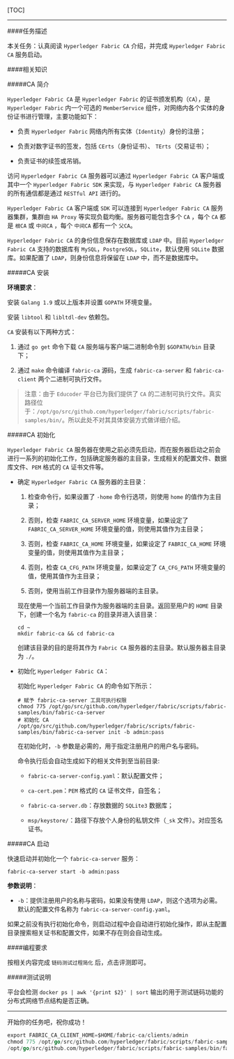 [TOC]

---

####任务描述

本关任务：认真阅读 `Hyperledger Fabric CA` 介绍，并完成 `Hyperledger Fabric CA` 服务启动。

####相关知识

#####CA 简介

`Hyperledger Fabric CA` 是 `Hyperledger Fabric` 的证书颁发机构（`CA`），是 `Hyperledger Fabric` 内一个可选的 `MemberService` 组件，对网络内各个实体的身份证书进行管理，主要功能如下：

- 负责 `Hyperledger Fabric` 网络内所有实体（`Identity`）身份的注册；

- 负责对数字证书的签发，包括 `CErts`（身份证书）、 `TErts`（交易证书）；

- 负责证书的续签或吊销。

访问 `Hyperledger Fabric CA` 服务器可以通过 `Hyperledger Fabric CA` 客户端或其中一个 `Hyperledger Fabric SDK` 来实现，与 `Hyperledger Fabric CA` 服务器的所有通信都是通过 `RESTful API` 进行的。

`Hyperledger Fabric CA` 客户端或 `SDK` 可以连接到 `Hyperledger Fabric CA` 服务器集群，集群由 `HA Proxy` 等实现负载均衡。服务器可能包含多个 `CA` ，每个 `CA` 都是 `根CA` 或 `中间CA` ，每个 `中间CA` 都有一个 `父CA`。

`Hyperledger Fabric CA` 的身份信息保存在数据库或 `LDAP` 中。目前 `Hyperledger Fabric CA` 支持的数据库有 `MySQL`，`PostgreSQL`，`SQLite`，默认使用 `SQLite` 数据库。如果配置了
`LDAP`，则身份信息将保留在 `LDAP` 中，而不是数据库中。

#####CA 安装

**环境要求**：

安装 `Galang 1.9` 或以上版本并设置 `GOPATH` 环境变量。

安装 `libtool` 和 `libltdl-dev` 依赖包。

`CA` 安装有以下两种方式：

1. 通过 `go get` 命令下载 `CA` 服务端与客户端二进制命令到 `$GOPATH/bin` 目录下；

2. 通过 `make` 命令编译 `fabric-ca` 源码，生成 `fabric-ca-server` 和 `fabric-ca-client` 两个二进制可执行文件。

> 注意：由于 `Educoder` 平台已为我们提供了 `CA` 的二进制可执行文件。真实路径位于：`/opt/go/src/github.com/hyperledger/fabric/scripts/fabric-samples/bin/`。所以此处不对其具体安装方式做详细介绍。

#####CA 初始化

`Hyperledger Fabric CA` 服务器在使用之前必须先启动，而在服务器启动之前会进行一系列的初始化工作，包括确定服务器的主目录，生成相关的配置文件、数据库文件、`PEM` 格式的 `CA` 证书文件等。

- 确定 `Hyperledger Fabric CA` 服务器的主目录：

    1. 检查命令行，如果设置了 `-home` 命令行选项，则使用 `home` 的值作为主目录；

    2. 否则，检查 `FABRIC_CA_SERVER_HOME` 环境变量，如果设定了 `FABRIC_CA_SERVER_HOME` 环境变量的值，则使用其值作为主目录；

    3. 否则，检查 `FABRIC_CA_HOME` 环境变量，如果设定了 `FABRIC_CA_HOME` 环境变量的值，则使用其值作为主目录；

    4. 否则，检查 `CA_CFG_PATH` 环境变量，如果设定了 `CA_CFG_PATH` 环境变量的值，使用其值作为主目录；

    5. 否则，使用当前工作目录作为服务器端的主目录。

    现在使用一个当前工作目录作为服务器端的主目录。返回至用户的 `HOME` 目录下，创建一个名为 `fabric-ca` 的目录并进入该目录：

    ```shell
    cd ~
    mkdir fabric-ca && cd fabric-ca
    ```

    创建该目录的目的是将其作为 `Fabric CA` 服务器的主目录。默认服务器主目录为 `./`。

- 初始化 `Hyperledger Fabric CA`：

    初始化 `Hyperledger Fabric CA` 的命令如下所示：

    ```shell
    # 赋予 fabric-ca-server 工具可执行权限
    chmod 775 /opt/go/src/github.com/hyperledger/fabric/scripts/fabric-samples/bin/fabric-ca-server
    # 初始化 CA
    /opt/go/src/github.com/hyperledger/fabric/scripts/fabric-samples/bin/fabric-ca-server init -b admin:pass
    ```

    在初始化时，`-b` 参数是必需的，用于指定注册用户的用户名与密码。

    命令执行后会自动生成如下的相关文件到至当前目录:

    - `fabric-ca-server-config.yaml`：默认配置文件；

    - `ca-cert.pem`：`PEM` 格式的 `CA` 证书文件，自签名；

    - `fabric-ca-server.db`：存放数据的 `SQLite3` 数据库；

    - `msp/keystore/`：路径下存放个人身份的私钥文件（`_sk` 文件）。对应签名证书。

#####CA 启动

快速启动并初始化一个 `fabric-ca-server` 服务：

```shell
fabric-ca-server start -b admin:pass
```

**参数说明**：

- `-b`：提供注册用户的名称与密码，如果没有使用 `LDAP`，则这个选项为必需。默认的配置文件名称为 `fabric-ca-server-config.yaml`。

如果之前没有执行初始化命令，则启动过程中会自动进行初始化操作，即从主配置目录搜索相关证书和配置文件，如果不存在则会自动生成。

####编程要求

按相关内容完成 `链码测试过程简化` 后，点击评测即可。

#####测试说明

平台会检测 `docker ps | awk '{print $2}' | sort`  输出的用于测试链码功能的分布式网络节点结构是否正确。

---
开始你的任务吧，祝你成功！

```go
export FABRIC_CA_CLIENT_HOME=$HOME/fabric-ca/clients/admin
chmod 775 /opt/go/src/github.com/hyperledger/fabric/scripts/fabric-samples/bin/fabric-ca-client
/opt/go/src/github.com/hyperledger/fabric/scripts/fabric-samples/bin/fabric-ca-client enroll -u http://admin:pass@localhost:7054

```